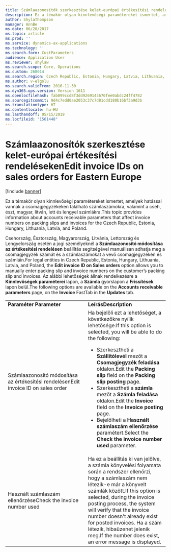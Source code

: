 ```yaml
---
title: Számlaazonosítók szerkesztése kelet-európai értékesítési rendeléseken
description: Ez a témakör olyan kinnlevőségi paramétereket ismertet, amelyek hatással vannak a csomagjegyzékeken található számlaszámokra, valamint a cseh, észt, magyar, litván, lett és lengyel számlákra.
author: ShylaThompson
manager: AnnBe
ms.date: 06/20/2017
ms.topic: article
ms.prod: ''
ms.service: dynamics-ax-applications
ms.technology: ''
ms.search.form: CustParameters
audience: Application User
ms.reviewer: shylaw
ms.search.scope: Core, Operations
ms.custom: 268014
ms.search.region: Czech Republic, Estonia, Hungary, Latvia, Lithuania, Poland
ms.author: v-elgolu
ms.search.validFrom: 2016-11-30
ms.dyn365.ops.version: Version 1611
ms.openlocfilehash: fab099ccd8f3dd9269143670fee0abdc24ff4782
ms.sourcegitcommit: 9d4c7edd0ae2053c37c7d81cdd180b16bf3a9d3b
ms.translationtype: HT
ms.contentlocale: hu-HU
ms.lasthandoff: 05/15/2019
ms.locfileid: "1561448"
---
```

# <a name="edit-invoice-ids-on-sales-orders-for-eastern-europe"></a><span data-ttu-id="bb6f1-103">Számlaazonosítók szerkesztése kelet-európai értékesítési rendeléseken</span><span class="sxs-lookup"><span data-stu-id="bb6f1-103">Edit invoice IDs on sales orders for Eastern Europe</span></span>

[!include [banner](../includes/banner.md)]

<span data-ttu-id="bb6f1-104">Ez a témakör olyan kinnlevőségi paramétereket ismertet, amelyek hatással vannak a csomagjegyzékeken található számlaszámokra, valamint a cseh, észt, magyar, litván, lett és lengyel számlákra.</span><span class="sxs-lookup"><span data-stu-id="bb6f1-104">This topic provides information about accounts receivable parameters that affect invoice numbers on packing slips and invoices for the Czech Republic, Estonia, Hungary, Lithuania, Latvia, and Poland.</span></span>

<span data-ttu-id="bb6f1-105">Csehország, Észtország, Magyarország, Litvánia, Lettország és Lengyelország esetén a jogi személyeknél a **Számlaazonosító módosítása az értékesítési rendelésen** beállítás segítségével manuálisan adhatja meg a csomagjegyzék számát és a számlaszámokat a vevő csomagjegyzékén és számláin.</span><span class="sxs-lookup"><span data-stu-id="bb6f1-105">For legal entities in Czech Republic, Estonia, Hungary, Lithuania, Latvia, and Poland, the **Edit invoice ID on Sales orders** option allows you to manually enter packing slip and invoice numbers on the customer’s packing slip and invoices.</span></span> <span data-ttu-id="bb6f1-106">Az alábbi lehetőségek állnak rendelkezésre a **Kinnlevőségek paraméterei** lapon, a **Számla** gyorslapon a **Frissítések** lapon belül.</span><span class="sxs-lookup"><span data-stu-id="bb6f1-106">The following options are available on the **Accounts receivable parameters** page, on the **Invoice** FastTab in the **Updates** tab.</span></span>
<table>
<colgroup>
<col width="50%" />
<col width="50%" />
</colgroup>
<tbody>
<tr class="odd">
<td><span data-ttu-id="bb6f1-107"><strong> Paraméter</strong></span><span class="sxs-lookup"><span data-stu-id="bb6f1-107"><strong> Parameter</strong></span></span></td>
<td> <span data-ttu-id="bb6f1-108"><strong>Leírás</strong></span><span class="sxs-lookup"><span data-stu-id="bb6f1-108"><strong>Description</strong></span></span></td>
</tr>
<tr class="even">
<td><span data-ttu-id="bb6f1-109">Számlaazonosító módosítása az értékesítési rendelésen</span><span class="sxs-lookup"><span data-stu-id="bb6f1-109">Edit invoice ID on sales order</span></span></td>
<td><span data-ttu-id="bb6f1-110">Ha bejelöli ezt a lehetőséget, a következőkre nyílik lehetősége:</span><span class="sxs-lookup"><span data-stu-id="bb6f1-110">If this option is selected, you will be able to do the following:</span></span>
<ul>
<li><span data-ttu-id="bb6f1-111">Szerkesztheti a <strong>Szállítólevél</strong> mezőt a <strong>Csomagjegyzék feladása</strong> oldalon.</span><span class="sxs-lookup"><span data-stu-id="bb6f1-111">Edit the <strong>Packing slip</strong> field on the <strong>Packing slip posting</strong> page.</span></span></li>
<li><span data-ttu-id="bb6f1-112">Szerkesztheti a <strong>számla</strong> mezőt a <strong>Számla feladása</strong> oldalon.</span><span class="sxs-lookup"><span data-stu-id="bb6f1-112">Edit the <strong>Invoice</strong> field on the <strong>Invoice posting</strong> page.</span></span></li>
<li><span data-ttu-id="bb6f1-113">Bejelölheti a <strong>Használt számlaszám ellenőrzése</strong> paramétert.</span><span class="sxs-lookup"><span data-stu-id="bb6f1-113">Select the <strong>Check the invoice number used</strong> parameter.</span></span></li>
</ul></td>
</tr>
<tr class="odd">
<td><span data-ttu-id="bb6f1-114">Használt számlaszám ellenőrzése</span><span class="sxs-lookup"><span data-stu-id="bb6f1-114">Check the invoice number used</span></span></td>
<td><span data-ttu-id="bb6f1-115">Ha ez a beállítás ki van jelölve, a számla könyvelési folyamata során a rendszer ellenőrzi, hogy a számlaszám nem létezik-e már a könyvelt számlák között.</span><span class="sxs-lookup"><span data-stu-id="bb6f1-115">If this option is selected, during the invoice posting process, the system will verify that the invoice number doesn&#39;t already exist for posted invoices.</span></span> <span data-ttu-id="bb6f1-116">Ha a szám létezik, hibaüzenet jelenik meg.</span><span class="sxs-lookup"><span data-stu-id="bb6f1-116">If the number does exist, an error message is displayed.</span></span></td>
</tr>
</tbody>
</table>





